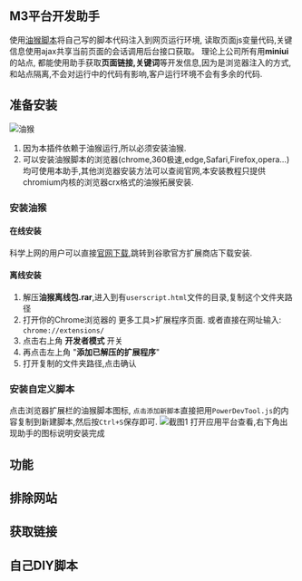 ## M3平台开发助手

使用[油猴脚本](https://www.tampermonkey.net/)将自己写的脚本代码注入到网页运行环境, 读取页面js变量代码,关键信息使用ajax共享当前页面的会话调用后台接口获取。
理论上公司所有用**miniui**的站点, 都能使用助手获取**页面链接,关键词**等开发信息,因为是浏览器注入的方式,和站点隔离,不会对运行中的代码有影响,客户运行环境不会有多余的代码.
## 准备安装
![油猴](https://tse1-mm.cn.bing.net/th/id/OIP-C.kuyPZC2VpjoE7dDTw5VczQAAAA?pid=ImgDet&rs=1)

1. 因为本插件依赖于油猴运行,所以必须安装油猴.
2. 可以安装油猴脚本的浏览器(chrome,360极速,edge,Safari,Firefox,opera...)均可使用本助手,其他浏览器安装方法可以查阅官网,本安装教程只提供chromium内核的浏览器crx格式的油猴拓展安装.
### 安装油猴
#### 在线安装
科学上网的用户可以直接[官网下载](https://www.tampermonkey.net/),跳转到谷歌官方扩展商店下载安装.
#### 离线安装
1. 解压**油猴离线包.rar**,进入到有```userscript.html```文件的目录,复制这个文件夹路径
2. 打开你的Chrome浏览器的 更多工具>扩展程序页面.
或者直接在网址输入: ```chrome://extensions/```
3. 点击右上角 **开发者模式** 开关 
4. 再点击左上角 "**添加已解压的扩展程序**"
5. 打开复制的文件夹路径,点击确认
### 安装自定义脚本

点击浏览器扩展栏的油猴脚本图标, ```点击添加新脚本```直接把用```PowerDevTool.js```的内容复制到新建脚本,然后按```Ctrl+S```保存即可.
![截图1](https://bestanimations.com/Nature/summer/summer-nature-animated-gif-19.gif)
打开应用平台查看,右下角出现助手的图标说明安装完成
## 功能
## 排除网站
## 获取链接
## 自己DIY脚本
